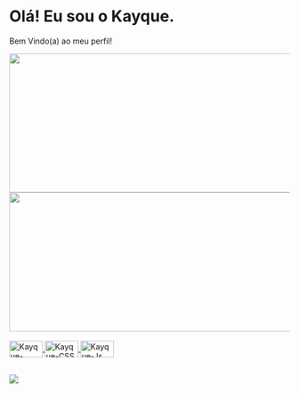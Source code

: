 <h1>Olá! Eu sou o Kayque.</h1>
<p>Bem Vindo(a) ao meu perfil!<p>

<div align="center">
  <a href="https://github.com/KayqueRodrigo">
  <img height="250" width="930" src="https://github-readme-stats.vercel.app/api?username=KayqueRodrigo&show_icons=true&theme=dark&include_all_commits=true&count_private=true"/>
  <img height="250" width="930" src="https://github-readme-stats.vercel.app/api/top-langs/?username=KayqueRodrigo&layout=compact&langs_count=7&theme=dark"/>
</div>
<div style="display: inline_block"><br>
 
  <img align="center" alt="Kayque-HTML" height="30" width="60" src="https://img.shields.io/badge/HTML-239120?style=for-the-badge&logo=html5&logoColor=white .svg">
  <img align="center" alt="Kayque-CSS" height="30" width="60" src="https://img.shields.io/badge/CSS3-1572B6?style=for-the-badge&logo=css3&logoColor=white .svg">
   <img align="center" alt="Kayque-Js" height="30" width="60" src="https://img.shields.io/badge/JavaScript-323330?style=for-the-badge&logo=javascript&logoColor=F7DF1E .svg">

</div>

<br> 

<div>

  <!--<a href = "mailto:contatorafaballerini@gmail.com"><img src="https://img.shields.io/badge/-Gmail-%23333?style=for-the-badge&logo=gmail&logoColor=white" destino ="_blank"></a>-->
  <a href="https://www.linkedin.com/in/kayquefrans/" target="_blank"><img src="https://img.shields.io/badge/LinkedIn-0077B5?style=for-the-badge&logo=linkedin&logoColor=white" target="_blank"></a>
   
</div>
